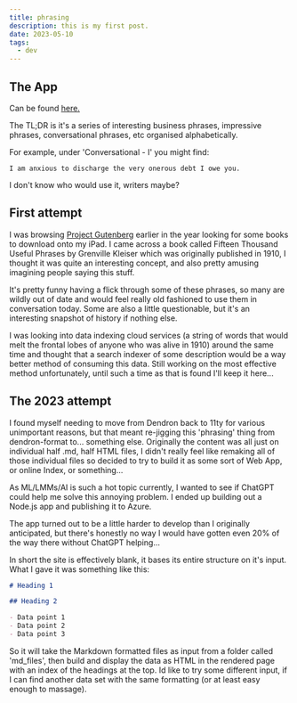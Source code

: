 ```yaml
---
title: phrasing
description: this is my first post.
date: 2023-05-10
tags:
  - dev
---
```


## The App

Can be found <a href="https://phrasing.azurewebsites.net/#">here.</a>

The TL;DR is it's a series of interesting business phrases, impressive phrases, conversational phrases, etc organised alphabetically.

For example, under 'Conversational - I' you might find:

```diff-js
I am anxious to discharge the very onerous debt I owe you.
```

I don't know who would use it, writers maybe?

## First attempt

I was browsing <a href="https://www.gutenberg.org/">Project Gutenberg</a> earlier in the year looking for some books to download onto my iPad. I came across a book called Fifteen Thousand Useful Phrases by Grenville Kleiser which was originally published in 1910, I thought it was quite an interesting concept, and also pretty amusing imagining people saying this stuff.

It's pretty funny having a flick through some of these phrases, so many are wildly out of date and would feel really old fashioned to use them in conversation today. Some are also a little questionable, but it's an interesting snapshot of history if nothing else.

I was looking into data indexing cloud services (a string of words that would melt the frontal lobes of anyone who was alive in 1910) around the same time and thought that a search indexer of some description would be a way better method of consuming this data. Still working on the most effective method unfortunately, until such a time as that is found I'll keep it here...

## The 2023 attempt

I found myself needing to move from Dendron back to 11ty for various unimportant reasons, but that meant re-jigging this 'phrasing' thing from dendron-format to... something else. Originally the content was all just on individual half .md, half HTML files, I didn't really feel like remaking all of those individual files so decided to try to build it as some sort of Web App, or online Index, or something...

As ML/LMMs/AI is such a hot topic currently, I wanted to see if ChatGPT could help me solve this annoying problem. I ended up building out a Node.js app and publishing it to Azure.

The app turned out to be a little harder to develop than I originally anticipated, but there's honestly no way I would have gotten even 20% of the way there without ChatGPT helping...

In short the site is effectively blank, it bases its entire structure on it's input. What I gave it was something like this:

```md
# Heading 1

## Heading 2

- Data point 1
- Data point 2
- Data point 3

```

So it will take the Markdown formatted files as input from a folder called 'md_files', then build and display the data as HTML in the rendered page with an index of the headings at the top. Id like to try some different input, if I can find another data set with the same formatting (or at least easy enough to massage).
